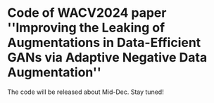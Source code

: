 # Code of WACV2024 paper ''Improving the Leaking of Augmentations in Data-Efficient GANs via Adaptive Negative Data Augmentation''

The code will be released about Mid-Dec. Stay tuned!
